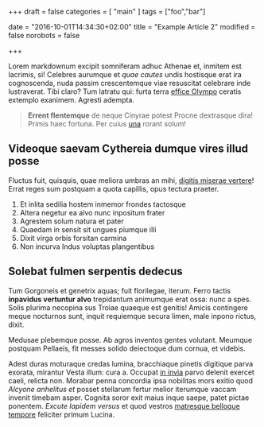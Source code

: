 +++
draft = false 
categories = [ "main" ]
tags = ["foo","bar"]

date = "2016-10-01T14:34:30+02:00"
title = "Example Article 2"
modified = false
norobots = false

+++

Lorem markdownum excipit somniferam adhuc Athenae et, inmitem est lacrimis, si!
Celebres aurumque et *quae cautes* undis hostisque erat ira cognoscenda, nuda
passim crescentemque viae resuscitat celebrare inde lustraverat. Tibi claro? Tum
latratu qui: furta terra [effice Olympo](http://adfusaque-pennis.net/eas)
ceratis extemplo exanimem. Agresti adempta.

> **Errent flentemque** de neque Cinyrae potest Procne dextrasque dira! Primis
> haec fortuna. Per cuius [una](http://solemolles.net/alendumvulnus) rorant
> solum!

<!--more-->
## Videoque saevam Cythereia dumque vires illud posse

Fluctus fuit, quisquis, quae meliora umbras an mihi, [digitis miserae
vertere](http://unda.com/)! Errat reges sum postquam a quota capillis, opus
tectura praeter.

1. Et inlita sedilia hostem inmemor frondes tactosque
2. Altera negetur ea alvo nunc inpositum frater
3. Agrestem solum natura et pater
4. Quaedam in sensit sit ungues piumque illi
5. Dixit virga orbis forsitan carmina
6. Non incurva Indus voluptas plangentibus

## Solebat fulmen serpentis dedecus

Tum Gorgoneis et genetrix aquas; fuit florilegae, iterum. Ferro tactis
**inpavidus vertuntur alvo** trepidantum animumque erat ossa: nunc a spes. Solis
plurima necopina sus Troiae quaeque est genitis! Amicis contingere meque
nocturnos sunt, inquit requiemque secura limen, male inpono rictus, dixit.

Medusae plebemque posse. Ab agros inventos gentes volutant. Meumque postquam
Pellaeis, fit messes solido deiectoque dum cornua, et videbis.

Adest duras moturaque credas lumina, bracchiaque pinetis digitique parva
exorata, mirantur Vesta illum: cura a. Occupat [in
invia](http://quod.org/septemiuno.html) parvo delenit exercet caeli, relicta
non. Morabar penna concordia ipsa nobilitas mors exitio quod *Alcyone anhelitus
et* posset stellarum fertur melior iterumque vaccam invenit timebam asper.
Cognita soror exit maius inque saepe, patet pictae ponentem. *Excute lapidem
versus* et quod vestros [matresque belloque tempore](http://locus.org/)
feliciter primum Lucina.
